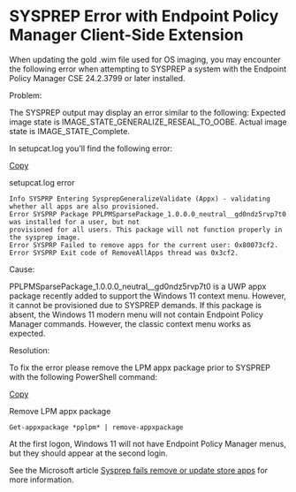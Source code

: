 # SYSPREP Error with Endpoint Policy Manager Client-Side Extension

When updating the gold .wim file used for OS imaging, you may encounter the following error when
attempting to SYSPREP a system with the Endpoint Policy Manager CSE 24.2.3799 or later installed.

Problem:

The SYSPREP output may display an error similar to the following: Expected image state is
IMAGE_STATE_GENERALIZE_RESEAL_TO_OOBE. Actual image state is IMAGE_STATE_Complete.

In setupcat.log you’ll find the following error:

[Copy](<javascript:void(0);>)

setupcat.log error

```
Info SYSPRP Entering SysprepGeneralizeValidate (Appx) - validating whether all apps are also provisioned.
Error SYSPRP Package PPLPMSparsePackage_1.0.0.0_neutral__gd0ndz5rvp7t0 was installed for a user, but not
provisioned for all users. This package will not function properly in the sysprep image.
Error SYSPRP Failed to remove apps for the current user: 0x80073cf2.
Error SYSPRP Exit code of RemoveAllApps thread was 0x3cf2. 

```

Cause:

PPLPMSparsePackage_1.0.0.0_neutral\_\_gd0ndz5rvp7t0 is a UWP appx package recently added to support
the Windows 11 context menu. However, it cannot be provisioned due to SYSPREP demands. If this
package is absent, the Windows 11 modern menu will not contain Endpoint Policy Manager commands.
However, the classic context menu works as expected.

Resolution:

To fix the error please remove the LPM appx package prior to SYSPREP with the following PowerShell
command:

[Copy](<javascript:void(0);>)

Remove LPM appx package

```
Get-appxpackage *pplpm* | remove-appxpackage
```

At the first logon, Windows 11 will not have Endpoint Policy Manager menus, but they should appear
at the second login.

See the Microsoft article
[Sysprep fails remove or update store apps](https://learn.microsoft.com/en-us/troubleshoot/windows-client/installing-updates-features-roles/sysprep-fails-remove-or-update-store-apps)
for more information.
